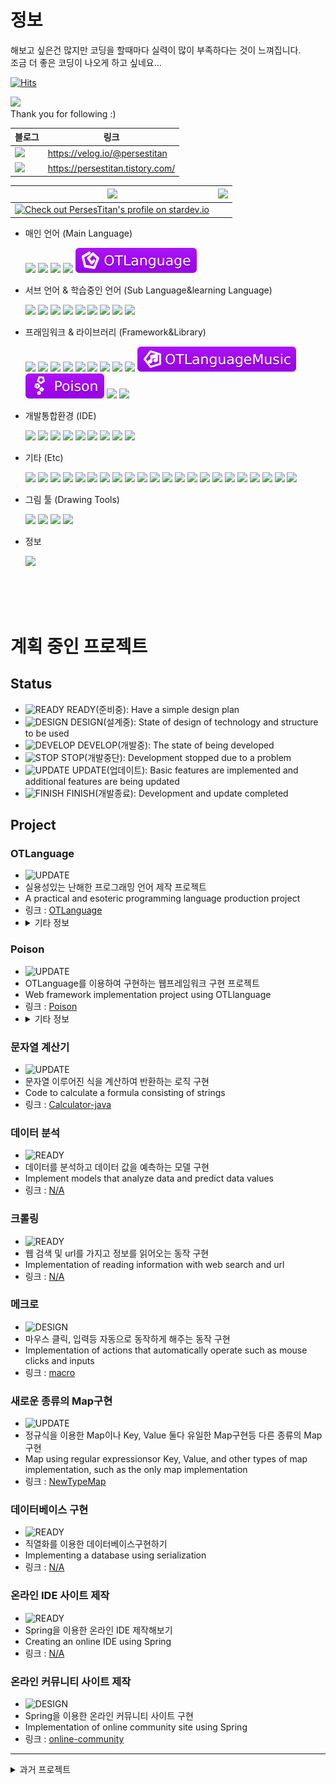   # 정보
  
  해보고 싶은건 많지만 코딩을 할때마다 실력이 많이 부족하다는 것이 느껴집니다. </br>
  조금 더 좋은 코딩이 나오게 하고 싶네요... </br>

[![Hits](https://hits.seeyoufarm.com/api/count/incr/badge.svg?url=https%3A%2F%2Fgithub.com%2FPersesTitan&count_bg=%23B21A1A&title_bg=%23555555&icon=electron.svg&icon_color=%23E7E7E7&title=visit&edge_flat=false)](https://hits.seeyoufarm.com)

![](https://img.shields.io/github/followers/PersesTitan?style=social)<br>
Thank you for following :)

블로그|링크
|----|----|
|![](https://img.shields.io/badge/Velog-20C997?style=flat&logo=Velog&logoColor=white) | https://velog.io/@persestitan |
|![](https://img.shields.io/badge/Tistory-999999?style=flat&logo=Tistory&logoColor=white) | https://persestitan.tistory.com/ |

![](https://github-readme-stats.vercel.app/api?username=PersesTitan&show_icons=true&theme=rose_pine) | ![](https://github-readme-stats.vercel.app/api/top-langs/?username=PersesTitan&layout=compact&langs_count=105&theme=rose_pine)
|----|----|
|[![Check out PersesTitan's profile on stardev.io](https://stardev.io/developers/PersesTitan/badge/languages/global.svg)](https://stardev.io/developers/PersesTitan)

* 매인 언어 (Main Language)

  <img src="https://img.shields.io/badge/Java-007396?style=flat&logo=OpenJDK&logoColor=white"/>
  <img src="https://img.shields.io/badge/Apache Groovy-4298B8?style=flat&logo=Apache Groovy&logoColor=white">
  <img src="https://img.shields.io/badge/Kotlin-7F52FF?style=flat&logo=Kotlin&logoColor=white">
  <img src="https://img.shields.io/badge/Python-3776AB?style=flat&logo=Python&logoColor=white"/>
  <a href="https://github.com/OTLanguage"><img src="https://github.com/OTLanguage/.github/blob/main/image/OTLanguage-flat.svg"/></a>
  
* 서브 언어 & 학습중인 언어 (Sub Language&learning Language)

  <img src="https://img.shields.io/badge/C%23-239120?style=flat&logo=Csharp&logoColor=white"/>
  <img src="https://img.shields.io/badge/C-A8B9CC?style=flat&logo=C&logoColor=white"/>
  <img src="https://img.shields.io/badge/-C++-00599C?style=flat&logo=C%2B%2B&logoColor=white"/>
  <img src="https://img.shields.io/badge/JavaScript-F7DF1E?style=flat&logo=javascript&logoColor=black">
  <img src="https://img.shields.io/badge/Ruby-CC342D?style=flat&logo=Ruby&logoColor=white">
  <img src="https://img.shields.io/badge/Go-00ADD8?style=flat&logo=Go&logoColor=white">
  <img src="https://img.shields.io/badge/Rust-FF0000?style=flat&logo=Rust&logoColor=white">
  <img src="https://img.shields.io/badge/Swift-F05138?style=flat&logo=Swift&logoColor=white">
  <img src="https://img.shields.io/badge/TypeScript-3178C6?style=flat&logo=TypeScript&logoColor=white">

* 프래임워크 & 라이브러리 (Framework&Library)

  <img src="https://img.shields.io/badge/Spring-6DB33F?style=flat&logo=spring&logoColor=white">
  <img src="https://img.shields.io/badge/SpringBoot-6DB33F?style=flat&logo=springboot&logoColor=white">
  <img src="https://img.shields.io/badge/Thymeleaf-005F0F?style=flat&logo=Thymeleaf&logoColor=white">
  <img src="https://img.shields.io/badge/Unity-FFFFFF?style=flat&logo=Unity&logoColor=black">
  <img src="https://img.shields.io/badge/Unreal Engine-0E1128?style=flat&logo=Unreal Engine&logoColor=white">
  <img src="https://img.shields.io/badge/OpenCV-5C3EE8?style=flat&logo=OpenCV&logoColor=white">
  <img src="https://img.shields.io/badge/Android-3DDC84?style=flat&logo=Android&logoColor=white">
  <img src="https://img.shields.io/badge/Ruby on Rails-CC0000?style=flat&logo=Ruby on Rails&logoColor=white">
  <img src="https://img.shields.io/badge/React-61DAFB?style=flat&logo=React&logoColor=black">
  <img src="https://github.com/OTLanguage/.github/blob/main/icon/music/OTLanguageMusic-flat.svg"/>
  <img src="https://github.com/OTLanguage/.github/blob/main/image/poison/svg/Poison-flat.svg">
  <img src="https://img.shields.io/badge/Vue.js-4FC08D?style=flat&logo=Vue.js&logoColor=white">
  <img src="https://img.shields.io/badge/Django-092E20?style=flat&logo=Django&logoColor=white">
  
* 개발통합환경 (IDE)

  <img src="https://img.shields.io/badge/Eclipse IDE-2C2255?style=flat&logo=Eclipse IDE&logoColor=white">
  <img src="https://img.shields.io/badge/Arduino-00979D?style=flat&logo=Arduino&logoColor=white">
  <img src="https://img.shields.io/badge/IntelliJ IDEA-000000?style=flat&logo=IntelliJ IDEA&logoColor=white">
  <img src="https://img.shields.io/badge/PyCharm-000000?style=flat&logo=PyCharm&logoColor=white">
  <img src="https://img.shields.io/badge/Android Studio-3DDC84?style=flat&logo=Android Studio&logoColor=white">
  <img src="https://img.shields.io/badge/Visual Studio Code-007ACC?style=flat&logo=Visual Studio Code&logoColor=white">
  <img src="https://img.shields.io/badge/Anaconda-44A833?style=flat&logo=Anaconda&logoColor=white">
  <img src="https://img.shields.io/badge/Notepad++-90E59A?style=flat&logo=Notepad%2B%2B&logoColor=black">
  <img src="https://img.shields.io/badge/Xcode-147EFB?style=flat&logo=Xcode&logoColor=white">

* 기타 (Etc)
 
  <img src="https://img.shields.io/badge/HTML5-E34F26?style=flat&logo=html5&logoColor=white">
  <img src="https://img.shields.io/badge/CSS-1572B6?style=flat&logo=css3&logoColor=white">
  <img src="https://img.shields.io/badge/GitHub-181717?style=flat&logo=github&logoColor=white">
  <img src="https://img.shields.io/badge/Linux-FCC624?style=flat&logo=linux&logoColor=black">
  <img src="https://img.shields.io/badge/Gradle-02303A?style=flat&logo=gradle&logoColor=white">
  <img src="https://img.shields.io/badge/MySQL-4479A1?style=flat&logo=mysql&logoColor=white">
  <img src="https://img.shields.io/badge/Apache-D22128?style=flat&logo=Apache&logoColor=white">
  <img src="https://img.shields.io/badge/MariaDB-003545?style=flat&logo=MariaDB&logoColor=white">
  <img src="https://img.shields.io/badge/RubyGems-E9573F?style=flat&logo=RubyGems&logoColor=white">
  <img src="https://img.shields.io/badge/Red Hat-EE0000?style=flat&logo=RedHat&logoColor=white">
  <img src="https://img.shields.io/badge/Git-F05032?style=flat&logo=Git&logoColor=white">
  <img src="https://img.shields.io/badge/Sourcetree-0052CC?style=flat&logo=Sourcetree&logoColor=white">
  <img src="https://img.shields.io/badge/Sketch-F7B500?style=flat&logo=Sketch&logoColor=white">
  <img src="https://img.shields.io/badge/Firebase-FFCA28?style=flat&logo=Firebase&logoColor=white">
  <img src="https://img.shields.io/badge/SQLite-003B57?style=flat&logo=SQLite&logoColor=white">
  <img src="https://img.shields.io/badge/JSON-000000?style=flat&logo=JSON&logoColor=white">
  <img src="https://img.shields.io/badge/Raspberry Pi-A22846?style=flat&logo=Raspberry Pi&logoColor=white">
  <img src="https://img.shields.io/badge/npm-CB3837?style=flat&logo=npm&logoColor=white">
  <img src="https://img.shields.io/badge/Yarn-2C8EBB?style=flat&logo=Yarn&logoColor=white">
  <img src="https://img.shields.io/badge/PostgreSQL-4169E1?style=flat&logo=PostgreSQL&logoColor=white">
  <img src="https://img.shields.io/badge/Heroku-430098?style=flat&logo=Heroku&logoColor=white">
  <img src="https://img.shields.io/badge/Hibernate-59666C?style=flat&logo=Hibernate&logoColor=white">
  
* 그림 툴 (Drawing Tools)

  <img src="https://img.shields.io/badge/Adobe Photoshop-31A8FF?style=flat&logo=Adobe Photoshop&logoColor=white">
  <img src="https://img.shields.io/badge/Adobe Illustrator-FF9A00?style=flat&logo=Adobe Illustrator&logoColor=white">
  <img src="https://img.shields.io/badge/Inkscape-000000?style=flat&logo=Inkscape&logoColor=white">
  <img src="https://img.shields.io/badge/GIMP-5C5543?style=flat&logo=GIMP&logoColor=white">
 
* 정보 
  
  <img src="https://img.shields.io/badge/Notion-ffffff?style=flat&logo=Notion&logoColor=black">

</br>
</br>
</br>

# 계획 중인 프로젝트

## Status

- ![READY](https://img.shields.io/badge/READY-lightgray?style=flat-square) READY(준비중): Have a simple design plan
- ![DESIGN](https://img.shields.io/badge/DESIGN-yellow?style=flat-square) DESIGN(설계중): State of design of technology and structure to be used
- ![DEVELOP](https://img.shields.io/badge/DEVELOP-green?style=flat-square) DEVELOP(개발중): The state of being developed
- ![STOP](https://img.shields.io/badge/STOP-ff0000?style=flat-square) STOP(개발중단): Development stopped due to a problem
- ![UPDATE](https://img.shields.io/badge/UPDATE-blue?style=flat-square) UPDATE(업데이트): Basic features are implemented and additional features are being updated
- ![FINISH](https://img.shields.io/badge/FINISH-blueviolet?style=flat-square) FINISH(개발종료): Development and update completed

## Project
### OTLanguage
- ![UPDATE](https://img.shields.io/badge/UPDATE-blue?style=flat-square)
- 실용성있는 난해한 프로그래밍 언어 제작 프로젝트
- A practical and esoteric programming language production project
- 링크 : [OTLanguage](https://github.com/OTLanguage)
- <details>
      <summary>기타 정보</summary>
      <a href="https://velog.io/@persestitan/OTLanguage-%EB%AC%B8%EB%B2%95%EC%A0%95%EB%B3%B4-%EC%B4%9D-%EC%A0%95%EB%A6%AC">문법 정리 링크</a>
  </details>

### Poison
- ![UPDATE](https://img.shields.io/badge/UPDATE-blue?style=flat-square)
- OTLanguage를 이용하여 구현하는 웹프레임워크 구현 프로젝트
- Web framework implementation project using OTLlanguage
- 링크 : [Poison](https://github.com/OTLanguage)
- <details>
      <summary>기타 정보</summary>
      <a href="https://velog.io/@persestitan/OTLanguagePoison-%EB%A1%9C%EA%B7%B8%EC%9D%B8-%EA%B8%B0%EB%8A%A5-%EA%B5%AC%ED%98%84%ED%95%98%EA%B8%B0">동작 예제</a>
  </details>

### 문자열 계산기 
- ![UPDATE](https://img.shields.io/badge/UPDATE-blue?style=flat-square)
- 문자열 이루어진 식을 계산하여 반환하는 로직 구현
- Code to calculate a formula consisting of strings
- 링크 : [Calculator-java](https://github.com/PersesTitan/Calculator-java)

### 데이터 분석
- ![READY](https://img.shields.io/badge/READY-lightgray?style=flat-square)
- 데이터를 분석하고 데이터 값을 예측하는 모델 구현
- Implement models that analyze data and predict data values
- 링크 : [N/A]()

### 크롤링
- ![READY](https://img.shields.io/badge/READY-lightgray?style=flat-square)
- 웹 검색 및 url를 가지고 정보를 읽어오는 동작 구현
- Implementation of reading information with web search and url
- 링크 : [N/A]()

### 메크로
- ![DESIGN](https://img.shields.io/badge/DESIGN-yellow?style=flat-square)
- 마우스 클릭, 입력등 자동으로 동작하게 해주는 동작 구현
- Implementation of actions that automatically operate such as mouse clicks and inputs
- 링크 : [macro](https://github.com/PersesTitan/macro)

### 새로운 종류의 Map구현
- ![UPDATE](https://img.shields.io/badge/UPDATE-blue?style=flat-square)
- 정규식을 이용한 Map이나 Key, Value 둘다 유일한 Map구현등 다른 종류의 Map구현
- Map using regular expressionsor Key, Value, and other types of map implementation, such as the only map implementation
- 링크 : [NewTypeMap](https://github.com/PersesTitan/NewTypeMap)

### 데이터베이스 구현
- ![READY](https://img.shields.io/badge/READY-lightgray?style=flat-square)
- 직열화를 이용한 데이터베이스구현하기
- Implementing a database using serialization
- 링크 : [N/A]()

### 온라인 IDE 사이트 제작
- ![READY](https://img.shields.io/badge/READY-lightgray?style=flat-square)
- Spring을 이용한 온라인 IDE 제작해보기
- Creating an online IDE using Spring
- 링크 : [N/A]()

### 온라인 커뮤니티 사이트 제작
- ![DESIGN](https://img.shields.io/badge/DESIGN-yellow?style=flat-square)
- Spring을 이용한 온라인 커뮤니티 사이트 구현
- Implementation of online community site using Spring
- 링크 : [online-community](https://github.com/PersesTitan/online-community)

---

<details>
    <summary>과거 프로젝트</summary>

# 프로젝트

  * ### 언어 제작 프로젝트 
  
    - [ ] [OTLanguage](https://github.com/PersesTitan/OTLanguage)
    - [ ] [Mobile-OTLanguageIDE](https://github.com/PersesTitan/Android-OTLanguageIDE)
    - [x] [umjunsik-lang-java](https://github.com/PersesTitan/umjunsik-lang-java) (Fork)

  * ### GUI 프로젝트

    - [ ] [JavaFX-MakeChatBotProject](https://github.com/PersesTitan/JavaFX-MakeChatBotProject)
    - [x] [JavaFX-Calculator](https://github.com/PersesTitan/JavaFX-Calculator)

  * ### VR 프로젝트

    - [x] [VR Project](https://github.com/PersesTitan/VR_Project)

  * ### Jar & Lib 프로젝트

    - [x] [MakeLanguage](https://github.com/PersesTitan/MakeLanguage)
    - [x] [Reversal](https://github.com/PersesTitan/Reversal)
    - [x] [Encoding](https://github.com/PersesTitan/Encoding)
    - [x] [CalculationLanguage](https://github.com/PersesTitan/CalculationLanguage)
    - [x] [Formula](https://github.com/PersesTitan/Formula)
    - [ ] [SimpleVariableLanguage](https://github.com/PersesTitan/SimpleVariableLanguage)
    - [ ] [BadWordFiltering](https://github.com/PersesTitan/BadWordFiltering)

  * ### Database 프로젝트

    - [ ] [DatabaseSetting](https://github.com/PersesTitan/DatabaseSetting)
  
  * ### WebFramework 프로젝트

    * Spring & SpringBoot

      - [ ] [SpringWeb](https://github.com/PersesTitan/SpringWeb)
      - [ ] [Web-OTLanguageIDE](https://github.com/PersesTitan/Web-OTLanguageIDE)
      - [ ] [jpashop](https://github.com/PersesTitan/Spring-jpashop)
      - [ ] [GuideBlog](https://github.com/PersesTitan/Spring-GuideBlog)
      - [x] [Spring Memo](https://github.com/PersesTitan/Spring-Memo)
      - [x] [Spring Kotlin Memo](https://github.com/PersesTitan/Spring-Memo-Kotlin)
      - [x] [Spring Groovy Memo](https://github.com/PersesTitan/Spring-Memo-Groovy)

    * Ruby on Rails

      - [ ] [RubyWeb](https://github.com/PersesTitan/RubyWeb)
      
    * Gin
      
      - [ ] [GinTest](https://github.com/PersesTitan/GinTest)
      - [x] [GinLanguageImage](https://github.com/PersesTitan/GinLanguageImage)
  
</details>
